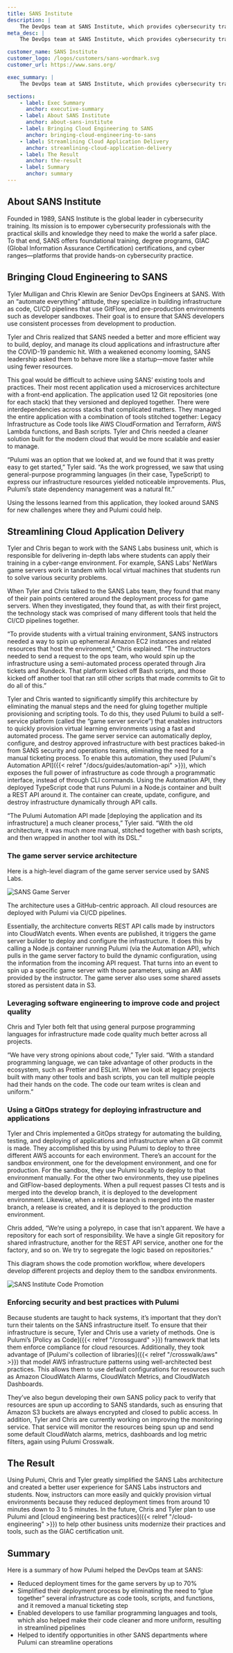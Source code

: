 ```yaml
---
title: SANS Institute
description: |
    The DevOps team at SANS Institute, which provides cybersecurity training & certification, uses Pulumi to streamline delivering applications and infrastructure.
meta_desc: |
    The DevOps team at SANS Institute, which provides cybersecurity training & certification, uses Pulumi to streamline delivering applications and infrastructure.

customer_name: SANS Institute
customer_logo: /logos/customers/sans-wordmark.svg
customer_url: https://www.sans.org/

exec_summary: |
    The DevOps team at SANS Institute, which provides cybersecurity training and certification, uses Pulumi to streamline delivering applications and infrastructure through CI/CD processes for many business units at SANS. By using Pulumi, the organization was able to adopt cloud engineering practices that enabled it to reduce deployment times by 70%. SANS increased delivery speed, quality, and consistency by using cloud engineering practices such as building infrastructure as code using general purpose languages and software tools, and deploying cloud applications with Git and automated delivery pipelines.

sections:
    - label: Exec Summary
      anchor: executive-summary
    - label: About SANS Institute
      anchor: about-sans-institute
    - label: Bringing Cloud Engineering to SANS
      anchor: bringing-cloud-engineering-to-sans
    - label: Streamlining Cloud Application Delivery
      anchor: streamlining-cloud-application-delivery
    - label: The Result
      anchor: the-result
    - label: Summary
      anchor: summary
---
```


## About SANS Institute

Founded in 1989, SANS Institute is the global leader in cybersecurity training. Its mission is to empower cybersecurity professionals with the practical skills and knowledge they need to make the world a safer place. To that end, SANS offers foundational training, degree programs, GIAC (Global Information Assurance Certification) certifications, and cyber ranges—platforms that provide hands-on cybersecurity practice.

## Bringing Cloud Engineering to SANS

Tyler Mulligan and Chris Klewin are Senior DevOps Engineers at SANS. With an “automate everything” attitude, they specialize in building infrastructure as code, CI/CD pipelines that use GitFlow, and pre-production environments such as developer sandboxes. Their goal is to ensure that SANS developers use consistent processes from development to production.

Tyler and Chris realized that SANS needed a better and more efficient way to build, deploy, and manage its cloud applications and infrastructure after the COVID-19 pandemic hit. With a  weakened economy looming, SANS leadership asked them to behave more like a startup—move faster while using fewer resources.

This goal would be difficult to achieve using SANS’ existing tools and practices. Their most recent application used a microservices architecture with a front-end application. The application used 12 Git repositories (one for each stack) that they versioned and deployed together. There were interdependencies across stacks that complicated matters. They managed the entire application with a combination of tools stitched together: Legacy Infrastructure as Code tools like AWS CloudFormation and Terraform, AWS Lambda functions, and Bash scripts. Tyler and Chris needed a cleaner solution built for the modern cloud that would be more scalable and easier to manage.

“Pulumi was an option that we looked at, and we found that it was pretty easy to get started,” Tyler said. “As the work progressed, we saw that using general-purpose programming languages (in their case, TypeScript) to express our infrastructure resources yielded noticeable improvements. Plus, Pulumi’s state dependency management was a natural fit.”

Using the lessons learned from this application, they looked around SANS for new challenges where they and Pulumi could help.

## Streamlining Cloud Application Delivery

Tyler and Chris began to work with the SANS Labs business unit, which is responsible for delivering in-depth labs where students can apply their training in a cyber-range environment. For example, SANS Labs’ NetWars game servers work in tandem with local virtual machines that students run to solve various security problems.

When Tyler and Chris talked to the SANS Labs team, they found that many of their pain points centered around the deployment process for game servers. When they investigated, they found that, as with their first project, the technology stack was comprised of many different tools that  held the CI/CD pipelines together.

“To provide students with a virtual training environment, SANS instructors needed a way to spin up ephemeral Amazon EC2 instances and related resources that host the environment,” Chris explained. “The instructors needed to send a request to the ops team, who would spin up the infrastructure using a semi-automated process operated through Jira tickets and Rundeck. That platform kicked off Bash scripts, and those kicked off another tool that ran still other scripts that made commits to Git to do all of this.”

Tyler and Chris wanted to significantly simplify this architecture by eliminating the manual steps and the need for gluing together multiple provisioning and scripting tools. To do this, they used Pulumi to build a self-service platform (called the “game server service”) that enables instructors to quickly provision virtual learning environments using a fast and automated process. The game server service can automatically deploy, configure, and destroy approved infrastructure with best practices baked-in from SANS security and operations teams, eliminating the need for a manual ticketing process. To enable this automation, they used [Pulumi's Automation API]({{< relref "/docs/guides/automation-api" >}}), which exposes the full power of infrastructure as code through a programmatic interface, instead of through CLI commands. Using the Automation API, they deployed TypeScript code that runs Pulumi in a Node.js container and built a REST API around it. The container can create, update, configure, and destroy infrastructure dynamically through API calls.

“The Pulumi Automation API made [deploying the application and its infrastructure] a much cleaner process,” Tyler said. “With the old architecture, it was much more manual, stitched together with bash scripts, and then wrapped in another tool with its DSL.”

### The game server service architecture

Here is a high-level diagram of the game server service used by SANS Labs.

<img class="block mx-auto md:max-w-4xl my-8"
src="/images/case-studies/sans-game-server-diagram.png" alt="SANS Game Server">

The architecture uses a GitHub-centric approach. All cloud resources are deployed with Pulumi via CI/CD pipelines.

Essentially, the architecture converts REST API calls made by instructors into CloudWatch events. When events are published, it triggers the game server builder to deploy and configure the infrastructure. It does this by calling a Node.js container running Pulumi (via the Automation API), which pulls in the game server factory to build the dynamic configuration, using the information from the incoming API request. That turns into an event to spin up a specific game server with those parameters, using an AMI provided by the instructor. The game server also uses some shared assets stored as persistent data in S3.

### Leveraging software engineering to improve code and project quality

Chris and Tyler both felt that using general purpose programming languages for infrastructure made code quality much better across all projects.

“We have very strong opinions about code,” Tyler said. “With a standard programming language, we can take advantage of other products in the ecosystem, such as Prettier and ESLint. When we look at legacy projects built with many other tools and bash scripts, you can tell multiple people had their hands on the code. The code our team writes is clean and uniform.”

### Using a GitOps strategy for deploying infrastructure and applications

Tyler and Chris implemented a GitOps strategy for automating the building, testing, and deploying of applications and infrastructure when a Git commit is made. They accomplished this by using Pulumi to deploy to three different AWS accounts for each environment. There’s an account for the sandbox environment, one for the development environment, and one for production. For the sandbox, they use Pulumi locally to deploy to that environment manually. For the other two environments, they use pipelines and GitFlow-based deployments. When a pull request passes CI tests and is merged into the develop branch, it is deployed to the development environment.  Likewise, when a release branch is merged into the master branch, a release is created, and it is deployed to the production environment.

Chris added, “We’re using a polyrepo, in case that isn't apparent. We have a repository for each sort of responsibility. We have a single Git repository for shared infrastructure, another for the REST API service, another one for the factory, and so on. We try to segregate the logic based on repositories.”

This diagram shows the code promotion workflow, where developers develop different projects and deploy them to the sandbox environments.

<img class="block mx-auto md:max-w-4xl my-8"
src="/images/case-studies/sans-code-promotion-diagram.png" alt="SANS Institute Code Promotion">

### Enforcing security and best practices with Pulumi

Because students are taught to hack systems, it’s important that they don’t turn their talents on the SANS infrastructure itself. To ensure that their infrastructure is secure, Tyler and Chris use a variety of methods. One is Pulumi’s [Policy as Code]({{< relref "/crossguard" >}}) framework that lets them enforce compliance for cloud resources. Additionally, they took advantage of [Pulumi's collection of libraries]({{< relref "/crosswalk/aws" >}}) that model AWS infrastructure patterns using well-architected best practices. This allows them to use default configurations for resources such as Amazon CloudWatch Alarms, CloudWatch Metrics, and CloudWatch Dashboards.

They’ve also begun developing their own SANS policy pack to verify that resources are spun up according to SANS standards, such as ensuring that Amazon S3 buckets are always encrypted and closed to public access. In addition, Tyler and Chris are currently working on improving the monitoring service. That service will monitor the resources being spun up and send some default CloudWatch alarms, metrics, dashboards and log metric filters, again using Pulumi Crosswalk.

## The Result

Using Pulumi, Chris and Tyler greatly simplified the SANS Labs architecture and created a better user experience for SANS Labs instructors and students. Now, instructors can more easily and quickly provision virtual environments because they reduced deployment times from around 10 minutes down to 3 to 5 minutes. In the future, Chris and Tyler plan to use Pulumi and [cloud engineering best practices]({{< relref "/cloud-engineering" >}}) to help other business units modernize their practices and tools, such as the GIAC certification unit.

## Summary

Here is a summary of how Pulumi helped the DevOps team at SANS:

- Reduced deployment times for the game servers by up to 70%
- Simplified their deployment process by eliminating the need to “glue together” several infrastructure as code tools, scripts, and functions, and it removed a manual ticketing step
- Enabled developers to use familiar programming languages and tools, which also helped make their code cleaner and more uniform, resulting in streamlined pipelines
- Helped to identify opportunities in other SANS departments where Pulumi can streamline operations
